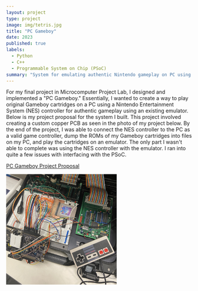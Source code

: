 ```yaml
---
layout: project
type: project
image: img/tetris.jpg
title: "PC Gameboy"
date: 2023
published: true
labels:
  - Python
  - C++
  - Programmable System on Chip (PSoC)
summary: "System for emulating authentic Nintendo gameplay on PC using a Programmable System on Chip (PSoC)."
---
```


For my final project in Microcomputer Project Lab, I designed and implemented a "PC Gameboy." Essentially, I wanted to create a way to play original Gameboy cartridges on a PC using a Nintendo Entertainment System (NES) controller for authentic gameplay using an existing emulator. Below is my project proposal for the system I built. This project involved creating a custom copper PCB as seen in the photo of my project below. By the end of the project, I was able to connect the NES controller to the PC as a valid game controller, dump the ROMs of my Gameboy cartridges into files on my PC, and play the cartridges on an emulator. The only part I wasn't able to complete was using the NES controller with the emulator. I ran into quite a few issues with interfacing with the PSoC.

<a href="/projects/pc_gameboy.pdf">PC Gameboy Project Proposal</a>

<img src="/projects/IMG_7867.JPG" alt="My PC Gameboy system" width="300" height="300">
